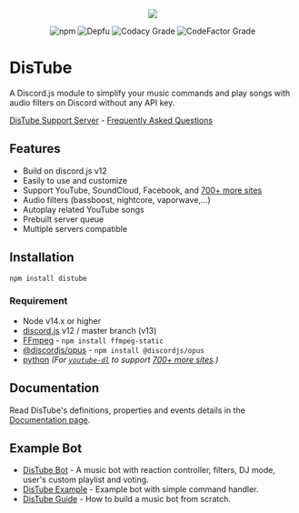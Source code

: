 <div align="center">
  <p>
    <a href="https://nodei.co/npm/distube/"><img src="https://nodei.co/npm/distube.png?downloads=true&downloadRank=true&stars=true"></a>
  </p>
  <p>
    <img alt="npm" src="https://img.shields.io/npm/dt/distube">
    <img alt="Depfu" src="https://img.shields.io/depfu/skick1234/DisTube">
    <img alt="Codacy Grade" src="https://img.shields.io/codacy/grade/79c8b7d7d026410f8e1b7e9d326167a7?label=Codacy%20Score">
    <img alt="CodeFactor Grade" src="https://img.shields.io/codefactor/grade/github/skick1234/DisTube?label=Codefactor%20Score">
  </p>
</div>

# DisTube

A Discord.js module to simplify your music commands and play songs with audio filters on Discord without any API key.

[DisTube Support Server](https://discord.gg/feaDd9h) - [Frequently Asked Questions](https://github.com/skick1234/DisTube/wiki/Frequently-Asked-Questions)

## Features

- Build on discord.js v12
- Easily to use and customize
- Support YouTube, SoundCloud, Facebook, and [700+ more sites](https://ytdl-org.github.io/youtube-dl/supportedsites.html)
- Audio filters (bassboost, nightcore, vaporwave,...)
- Autoplay related YouTube songs
- Prebuilt server queue
- Multiple servers compatible

## Installation

```npm
npm install distube
```

### Requirement

- Node v14.x or higher
- [discord.js](https://discord.js.org) v12 / master branch (v13)
- [FFmpeg](https://www.ffmpeg.org/download.html) - `npm install ffmpeg-static`
- [@discordjs/opus](https://github.com/discordjs/opus) - `npm install @discordjs/opus`
- [python](https://www.python.org/) _(For [`youtube-dl`](http://ytdl-org.github.io/youtube-dl/) to support [700+ more sites](https://ytdl-org.github.io/youtube-dl/supportedsites.html).)_

## Documentation

Read DisTube's definitions, properties and events details in the [Documentation page](https://distube.js.org/).

## Example Bot

- [DisTube Bot](https://skick.xyz/DisTube) - A music bot with reaction controller, filters, DJ mode, user's custom playlist and voting.
- [DisTube Example](https://github.com/distubejs/example) - Example bot with simple command handler.
- [DisTube Guide](https://distube.js.org/guide) - How to build a music bot from scratch.
